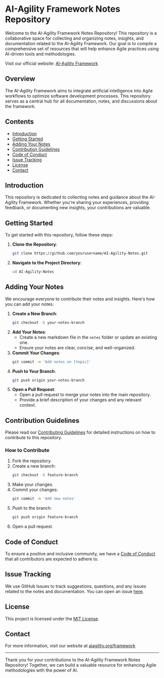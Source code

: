 # AI-Agility Framework Notes Repository

Welcome to the AI-Agility Framework Notes Repository! This repository is a collaborative space for collecting and organizing notes, insights, and documentation related to the AI-Agility Framework. Our goal is to compile a comprehensive set of resources that will help enhance Agile practices using AI-driven tools and methodologies.

Visit our official website: [AI-Agility Framework](http://aiagility.org/aiagileframework)

## Overview

The AI-Agility Framework aims to integrate artificial intelligence into Agile workflows to optimize software development processes. This repository serves as a central hub for all documentation, notes, and discussions about the framework.

## Contents

- [Introduction](#introduction)
- [Getting Started](#getting-started)
- [Adding Your Notes](#adding-your-notes)
- [Contribution Guidelines](#contribution-guidelines)
- [Code of Conduct](#code-of-conduct)
- [Issue Tracking](#issue-tracking)
- [License](#license)
- [Contact](#contact)

## Introduction

This repository is dedicated to collecting notes and guidance about the AI-Agility Framework. Whether you're sharing your experiences, providing feedback, or documenting new insights, your contributions are valuable.

## Getting Started

To get started with this repository, follow these steps:

1. **Clone the Repository**:
    ```bash
    git clone https://github.com/yourusername/AI-Agility-Notes.git
    ```
2. **Navigate to the Project Directory**:
    ```bash
    cd AI-Agility-Notes
    ```

## Adding Your Notes

We encourage everyone to contribute their notes and insights. Here's how you can add your notes:

1. **Create a New Branch**:
    ```bash
    git checkout -b your-notes-branch
    ```
2. **Add Your Notes**:
    - Create a new markdown file in the `notes` folder or update an existing one.
    - Ensure your notes are clear, concise, and well-organized.
3. **Commit Your Changes**:
    ```bash
    git commit -m 'Add notes on [topic]'
    ```
4. **Push to Your Branch**:
    ```bash
    git push origin your-notes-branch
    ```
5. **Open a Pull Request**:
    - Open a pull request to merge your notes into the main repository.
    - Provide a brief description of your changes and any relevant context.

## Contribution Guidelines

Please read our [Contributing Guidelines](CONTRIBUTING.md) for detailed instructions on how to contribute to this repository.

### How to Contribute

1. Fork the repository.
2. Create a new branch:
    ```bash
    git checkout -b feature-branch
    ```
3. Make your changes.
4. Commit your changes:
    ```bash
    git commit -m 'Add new notes'
    ```
5. Push to the branch:
    ```bash
    git push origin feature-branch
    ```
6. Open a pull request.

## Code of Conduct

To ensure a positive and inclusive community, we have a [Code of Conduct](CODE_OF_CONDUCT.md) that all contributors are expected to adhere to.

## Issue Tracking

We use GitHub Issues to track suggestions, questions, and any issues related to the notes and documentation. You can open an issue [here](https://github.com/yourusername/AI-Agility-Notes/issues).

## License

This project is licensed under the [MIT License](LICENSE).

## Contact

For more information, visit our website at [aiagility.org/framework](http://aiagility.org/framework)

---

Thank you for your contributions to the AI-Agility Framework Notes Repository! Together, we can build a valuable resource for enhancing Agile methodologies with the power of AI.
